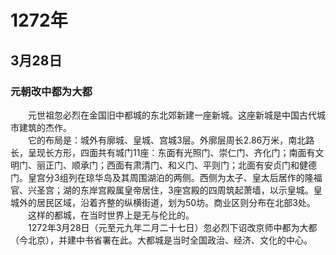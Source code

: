 # 1272年
## 3月28日
### 元朝改中都为大都
　　元世祖忽必烈在金国旧中都城的东北郊新建一座新城。这座新城是中国古代城市建筑的杰作。<br>　　它的布局是：城外有廓城、皇城、宫城3层。外廓层周长2.86万米，南北路长，呈现长方形，四面共有城门11座：东面有光照门、崇仁门、齐化门；南面有文明门、丽正门、顺承门；西面有肃清门、和义门、平则门；北面有安贞门和健德门。皇宫分3组列在琼华岛及其周围湖泊的两侧。西侧为太子、皇太后居作的隆福官、兴圣宫；湖的东岸宫殿属皇帝居住，3座宫殿的四周筑起萧墙，以示皇城。皇城外的居民区域，沿着齐整的纵横街道，划为50坊。商业区则分布在北部3处。<br>　　这样的都城，在当时世界上是无与伦比的。<br>　　1272年3月28日（元至元九年二月二十七日）忽必烈下诏改京师中都为大都（今北京），并建中书省署在此。大都城是当时全国政治、经济、文化的中心。
<comment/>